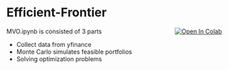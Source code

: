 # Efficient-Frontier 
<div style="float: right;">
    <a target="_blank" href="https://colab.research.google.com/github/SeanChenTaipei/Efficient-Frontier/blob/master/MVO.ipynb">
      <img src="https://colab.research.google.com/assets/colab-badge.svg" alt="Open In Colab"/>
    </a>
</div>

MVO.ipynb is consisted of 3 parts
- Collect data from yfinance
- Monte Carlo simulates feasible portfolios
- Solving optimization problems

